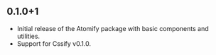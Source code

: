## 0.1.0+1

- Initial release of the Atomify package with basic components and utilities.
- Support for Cssify v0.1.0.